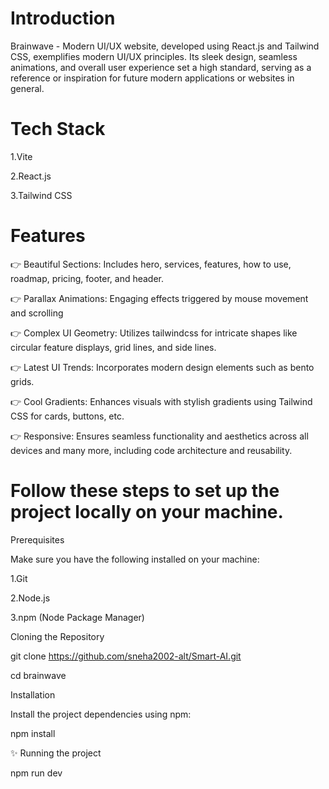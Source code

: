 # Introduction
Brainwave - Modern UI/UX website, developed using React.js and Tailwind CSS, exemplifies modern UI/UX principles. Its sleek design, seamless animations, and overall user experience set a high standard, serving as a reference or inspiration for future modern applications or websites in general.
# Tech Stack
1.Vite

2.React.js

3.Tailwind CSS

# Features
👉 Beautiful Sections: Includes hero, services, features, how to use, roadmap, pricing, footer, and header.

👉 Parallax Animations: Engaging effects triggered by mouse movement and scrolling

👉 Complex UI Geometry: Utilizes tailwindcss for intricate shapes like circular feature displays, grid lines, and side lines.

👉 Latest UI Trends: Incorporates modern design elements such as bento grids.

👉 Cool Gradients: Enhances visuals with stylish gradients using Tailwind CSS for cards, buttons, etc.

👉 Responsive: Ensures seamless functionality and aesthetics across all devices and many more, including code architecture and reusability.

# Follow these steps to set up the project locally on your machine.

 Prerequisites

Make sure you have the following installed on your machine:

1.Git

2.Node.js

3.npm (Node Package Manager)

Cloning the Repository

git clone https://github.com/sneha2002-alt/Smart-AI.git

cd brainwave

Installation

Install the project dependencies using npm:

npm install

✨ Running the project

npm run dev
